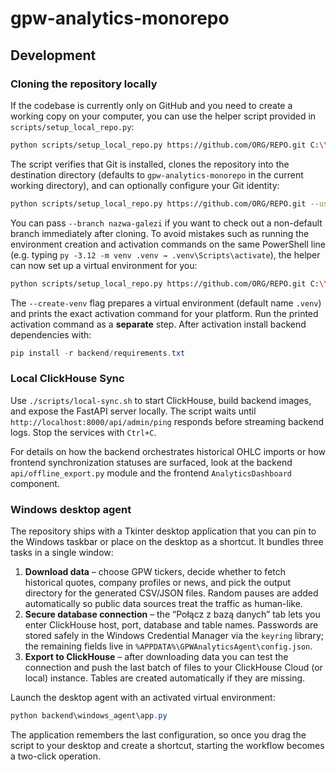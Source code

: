 # gpw-analytics-monorepo

## Development

### Cloning the repository locally

If the codebase is currently only on GitHub and you need to create a working copy on your computer, you can use the helper script provided in `scripts/setup_local_repo.py`:

```bash
python scripts/setup_local_repo.py https://github.com/ORG/REPO.git C:\\sciezka\\do\\folderu
```

The script verifies that Git is installed, clones the repository into the destination directory (defaults to `gpw-analytics-monorepo` in the current working directory), and can optionally configure your Git identity:

```bash
python scripts/setup_local_repo.py https://github.com/ORG/REPO.git --user-name "Twoje Imię" --user-email "twoj.email@example.com"
```

You can pass `--branch nazwa-galezi` if you want to check out a non-default branch immediately after cloning.  To avoid mistakes such as running the environment creation and activation commands on the same PowerShell line (e.g. typing `py -3.12 -m venv .venv → .venv\Scripts\activate`), the helper can now set up a virtual environment for you:

```bash
python scripts/setup_local_repo.py https://github.com/ORG/REPO.git C:\\sciezka\\do\\folderu --create-venv --python "C:\\Users\\tomas\\AppData\\Local\\Programs\\Python\\Python312\\python.exe"
```

The `--create-venv` flag prepares a virtual environment (default name `.venv`) and prints the exact activation command for your platform.  Run the printed activation command as a **separate** step.  After activation install backend dependencies with:

```powershell
pip install -r backend/requirements.txt
```

### Local ClickHouse Sync

Use `./scripts/local-sync.sh` to start ClickHouse, build backend images, and expose the FastAPI server locally. The script waits until `http://localhost:8000/api/admin/ping` responds before streaming backend logs. Stop the services with `Ctrl+C`.

For details on how the backend orchestrates historical OHLC imports or how frontend synchronization statuses are surfaced, look at the backend `api/offline_export.py` module and the frontend `AnalyticsDashboard` component.

### Windows desktop agent

The repository ships with a Tkinter desktop application that you can pin to the Windows taskbar or place on the desktop as a shortcut. It bundles three tasks in a single window:

1. **Download data** – choose GPW tickers, decide whether to fetch historical quotes, company profiles or news, and pick the output directory for the generated CSV/JSON files. Random pauses are added automatically so public data sources treat the traffic as human-like.
2. **Secure database connection** – the “Połącz z bazą danych” tab lets you enter ClickHouse host, port, database and table names. Passwords are stored safely in the Windows Credential Manager via the `keyring` library; the remaining fields live in `%APPDATA%\GPWAnalyticsAgent\config.json`.
3. **Export to ClickHouse** – after downloading data you can test the connection and push the last batch of files to your ClickHouse Cloud (or local) instance. Tables are created automatically if they are missing.

Launch the desktop agent with an activated virtual environment:

```powershell
python backend\windows_agent\app.py
```

The application remembers the last configuration, so once you drag the script to your desktop and create a shortcut, starting the workflow becomes a two-click operation.
